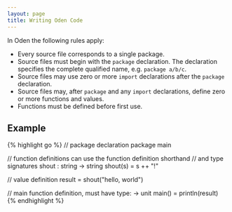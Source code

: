 ```yaml
---
layout: page
title: Writing Oden Code
---
```


In Oden the following rules apply:

* Every source file corresponds to a single package.
* Source files must begin with the `package` declaration. The declaration
  specifies the complete qualified name, e.g. `package a/b/c`.
* Source files may use zero or more `import` declarations after the `package`
  declaration.
* Source files may, after `package` and any `import` declarations, define zero
  or more functions and values.
* Functions must be defined before first use.

## Example

{% highlight go %}
// package declaration
package main

// function definitions can use the function definition shorthand
// and type signatures
shout : string -> string
shout(s) = s ++ "!"

// value definition
result = shout("hello, world")

// main function definition, must have type: -> unit
main() = println(result)
{% endhighlight %}
